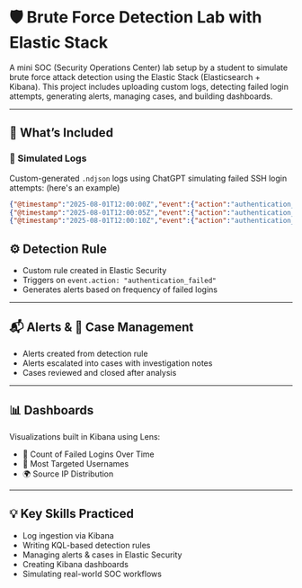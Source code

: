 # 🛡️ Brute Force Detection Lab with Elastic Stack

A mini SOC (Security Operations Center) lab setup by a student to simulate brute force attack detection using the Elastic Stack (Elasticsearch + Kibana). This project includes uploading custom logs, detecting failed login attempts, generating alerts, managing cases, and building dashboards.

---

## 🚀 What’s Included

### 📄 Simulated Logs  
Custom-generated `.ndjson` logs using ChatGPT simulating failed SSH login attempts: (here's an example)
```json
{"@timestamp":"2025-08-01T12:00:00Z","event":{"action":"authentication_failed"},"user":{"name":"admin"},"source":{"ip":"192.168.1.10"}}
{"@timestamp":"2025-08-01T12:00:05Z","event":{"action":"authentication_failed"},"user":{"name":"root"},"source":{"ip":"192.168.1.10"}}
{"@timestamp":"2025-08-01T12:00:10Z","event":{"action":"authentication_failed"},"user":{"name":"guest"},"source":{"ip":"192.168.1.10"}}
```
## ⚙️ Detection Rule

- Custom rule created in Elastic Security  
- Triggers on `event.action: "authentication_failed"`  
- Generates alerts based on frequency of failed logins  

---

## 📬 Alerts & 📁 Case Management

- Alerts created from detection rule  
- Alerts escalated into cases with investigation notes  
- Cases reviewed and closed after analysis  

---

## 📊 Dashboards

Visualizations built in Kibana using Lens:

- 🔢 Count of Failed Logins Over Time  
- 👤 Most Targeted Usernames  
- 🌍 Source IP Distribution  

---

## 💡 Key Skills Practiced

- Log ingestion via Kibana  
- Writing KQL-based detection rules  
- Managing alerts & cases in Elastic Security  
- Creating Kibana dashboards  
- Simulating real-world SOC workflows  
